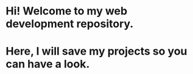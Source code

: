 # Hi! Welcome to my web development repository.

# Here, I will save my projects so you can have a look.
